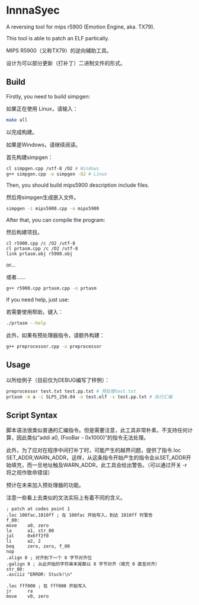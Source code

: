 # InnnaSyec
A reversing tool for mips r5900 (Emotion Engine, aka. TX79).

This tool is able to patch an ELF partically.

MIPS R5900（又称TX79）的逆向辅助工具。

设计为可以部分更新（打补丁）二进制文件的形式。

## Build
Firstly, you need to build simpgen:

如果正在使用 Linux，请输入：
```bash
make all
```
以完成构建。

如果是Windows，请继续阅读。

首先构建simpgen：
```bash
cl simpgen.cpp /utf-8 /O2 # Windows
g++ simpgen.cpp -o simpgen -O2 # Linux
```

Then, you should build mips5900 description include files.

然后用simpgen生成嵌入文件。
```bash
simpgen -i mips5900.cpp -o mips5900
```

After that, you can compile the program:

然后构建项目。
```batch
cl r5900.cpp /c /O2 /utf-8
cl prtasm.cpp /c /O2 /utf-8
link prtasm.obj r5900.obj
```
or...

或者……
```bash
g++ r5900.cpp prtasm.cpp -o prtasm
```

If you need help, just use:

若需要使用帮助，键入：
```bash
./prtasm --help
```

此外，如果有预处理器指令，请额外构建：
```bash
g++ preprocessor.cpp -o preprocessor
```

## Usage
以所给例子（目前仅为DEBUG编写了样例）：
```bash
preprocessor test.txt test.pp.txt # 预处理test.txt
prtasm -m a -i SLPS_256.04 -o test.elf -s test.pp.txt # 执行汇编
```

## Script Syntax
脚本语法很类似普通的汇编指令。但是需要注意，此工具非常朴素，不支持任何计算，因此类似“addi a0, (FooBar - 0x1000)”的指令无法处理。

此外，为了应对在程序中间打补丁时，可能产生的越界问题，提供了指令.loc SET_ADDR,WARN_ADDR，这样，从这条指令开始产生的指令会从SET_ADDR开始填充，而一旦地址触及WARN_ADDR，此工具会给出警告。（可以通过开关 -r 将之视作致命错误）

预计在未来加入预处理器的功能。

注意一些看上去类似的文法实际上有着不同的含义。

```
; patch at codes point 1
.loc 100fac,1010ff ; 在 100fac 开始写入，到达 1010ff 时警告
f_00:
move    a0, zero
la      a1, str_00
jal     0x6ff2f0
li      a2, 2
beq     zero, zero, f_00
nop
.align 8 ; 对齐到下一个 8 字节对齐位
.galign 8 ; 从此开始的字符串末尾都以 8 字节对齐（填充 0 直至对齐）
str_00:
.asciiz "ERROR: Stuck!\n"

.loc fff000 ; 在 fff000 开始写入
jr      ra
move    v0, zero
```
